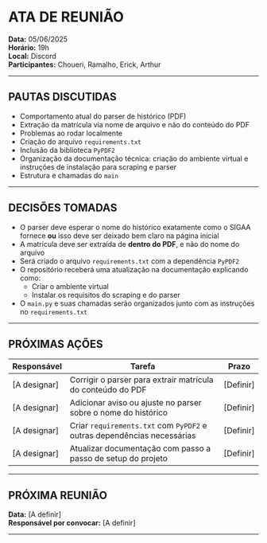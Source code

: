 # ATA DE REUNIÃO  
**Data:** 05/06/2025  
**Horário:** 19h  
**Local:** Discord  
**Participantes:** Choueri, Ramalho, Erick, Arthur  

---

## PAUTAS DISCUTIDAS

- Comportamento atual do parser de histórico (PDF)
- Extração da matrícula via nome de arquivo e não do conteúdo do PDF
- Problemas ao rodar localmente
- Criação do arquivo `requirements.txt`
- Inclusão da biblioteca `PyPDF2`
- Organização da documentação técnica: criação do ambiente virtual e instruções de instalação para scraping e parser
- Estrutura e chamadas do `main`

---

## DECISÕES TOMADAS

- O parser deve esperar o nome do histórico exatamente como o SIGAA fornece **ou** isso deve ser deixado bem claro na página inicial
- A matrícula deve ser extraída de **dentro do PDF**, e não do nome do arquivo
- Será criado o arquivo `requirements.txt` com a dependência `PyPDF2`
- O repositório receberá uma atualização na documentação explicando como:
  - Criar o ambiente virtual
  - Instalar os requisitos do scraping e do parser
- O `main.py` e suas chamadas serão organizados junto com as instruções no `requirements.txt`

---

## PRÓXIMAS AÇÕES

| Responsável | Tarefa                                                                 | Prazo       |
|------------|------------------------------------------------------------------------|-------------|
| [A designar] | Corrigir o parser para extrair matrícula do conteúdo do PDF           | [Definir]   |
| [A designar] | Adicionar aviso ou ajuste no parser sobre o nome do histórico         | [Definir]   |
| [A designar] | Criar `requirements.txt` com `PyPDF2` e outras dependências necessárias| [Definir]   |
| [A designar] | Atualizar documentação com passo a passo de setup do projeto          | [Definir]   |

---

## PRÓXIMA REUNIÃO

**Data:** [A definir]  
**Responsável por convocar:** [A definir]

---
